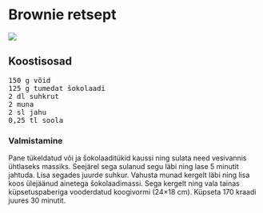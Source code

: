 <!DOCTYPE html>
<html>
<head>
<h1>Brownie retsept</h1>
<img src=https://farm2.staticflickr.com/1518/25165657386_7ea131ac98_o.jpg>
</head>
<body>
<h2>Koostisosad</h2>
<pre>
150 g võid
125 g tumedat šokolaadi
2 dl suhkrut
2 muna
2 sl jahu
0,25 tl soola
</pre>
<h3>Valmistamine</h3>
<p>
Pane tükeldatud või ja šokolaaditükid kaussi ning sulata need vesivannis ühtlaseks massiks. Seejärel sega sulanud segu läbi ning lase 5 minutit jahtuda. Lisa segades juurde suhkur. Vahusta munad kergelt läbi ning lisa koos ülejäänud ainetega šokolaadimassi. Sega kergelt ning vala tainas küpsetuspaberiga vooderdatud koogivormi (24×18 cm). Küpseta 170 kraadi juures 30 minutit.
</p>
</body>
</html>
